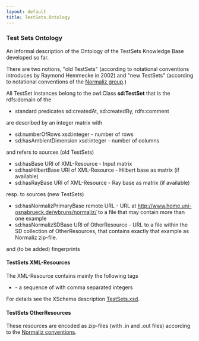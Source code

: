 ```yaml
---
layout: default
title: TestSets.Ontology
---
```


### Test Sets Ontology

An informal description of the Ontology of the TestSets Knowledge Base developed so far.

There are two notions, "old TestSets" (according to notational conventions introduces by Raymond Hemmecke in 2002) and "new TestSets" (according to notational conventions of the [Normaliz group](http://www.home.uni-osnabrueck.de/wbruns/normaliz/).)

All TestSet instances belong to the owl:Class **sd:TestSet** that is the rdfs:domain of the

-   standard predicates sd:createdAt, sd:createdBy, rdfs:comment

are described by an integer matrix with

-   sd:numberOfRows xsd:integer - number of rows
-   sd:hasAmbientDimension xsd:integer - number of columns

and refers to sources (old TestSets)

-   sd:hasBase URI of XML-Resource - Input matrix
-   sd:hasHilbertBase URI of XML-Resource - Hilbert base as matrix (if available)
-   sd:hasRayBase URI of XML-Resource - Ray base as matrix (if available)

resp. to sources (new TestSets)

-   sd:hasNormalizPrimaryBase remote URL - URL at <http://www.home.uni-osnabrueck.de/wbruns/normaliz/> to a file that may contain more than one example
-   sd:hasNormalizSDBase URI of OtherResource - URL to a file within the SD collection of OtherResources, that contains exactly that example as Normaliz zip-file.

and (to be added) fingerprints

#### TestSets XML-Resources

The XML-Resource contains mainly the following tags

-   <basis> - a sequence of <rows> with comma separated integers

For details see the XSchema description [TestSets.xsd](http://symbolicdata.org/XMLResources/TestSets.xsd).

#### TestSets OtherResources

These resources are encoded as zip-files (with .in and .out files) according to the [Normaliz conventions](http://www.home.uni-osnabrueck.de/wbruns/normaliz/).

